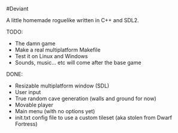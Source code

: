 #Deviant

A little homemade roguelike written in C++ and SDL2.

TODO:

- The damn game
- Make a real multiplatform Makefile
- Test it on Linux and Windows
- Sounds, music... etc will come after the base game

DONE:

- Resizable multiplatform window (SDL)
- User input
- True random cave generation (walls and ground for now)
- Movable player
- Main menu (with no options yet)
- init.txt config file to use a custom tileset (aka stolen from Dwarf Fortress)